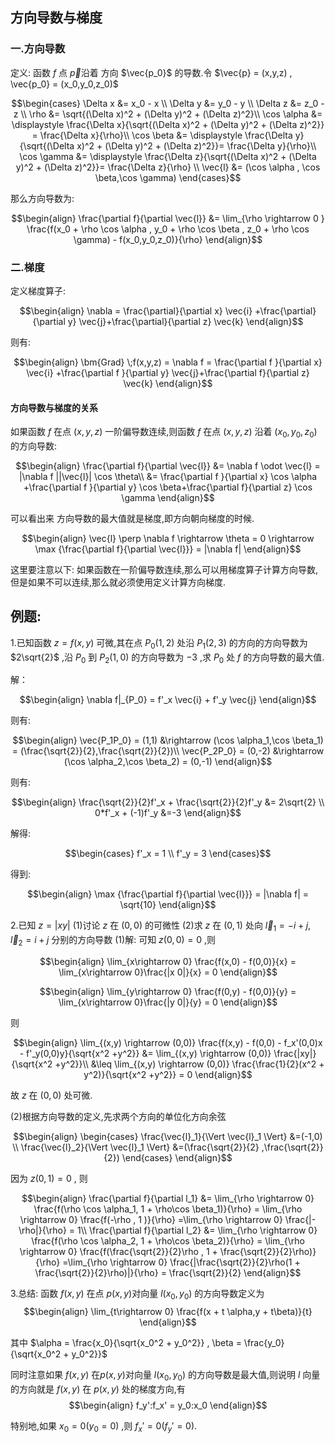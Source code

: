 ## 方向导数与梯度
### 一.方向导数
定义:
函数 $f$ 点 $\vec{p}$沿着 方向 $\vec{p_0}$ 的导数.令 $\vec{p} = (x,y,z) , \vec{p_0} = (x_0,y_0,z_0)$

$$\begin{cases}
    \Delta x &= x_0 - x \\
    \Delta y &= y_0 - y  \\
    \Delta z &= z_0 - z \\
    \rho &= \sqrt{(\Delta x)^2 + (\Delta y)^2 + (\Delta z)^2}\\
    \cos \alpha &= \displaystyle \frac{\Delta x}{\sqrt{(\Delta x)^2 + (\Delta y)^2 + (\Delta z)^2}} = \frac{\Delta x}{\rho}\\
    \cos \beta &= \displaystyle \frac{\Delta y}{\sqrt{(\Delta x)^2 + (\Delta y)^2 + (\Delta z)^2}}= \frac{\Delta y}{\rho}\\
    \cos \gamma &= \displaystyle \frac{\Delta z}{\sqrt{(\Delta x)^2 + (\Delta y)^2 + (\Delta z)^2}}= \frac{\Delta z}{\rho} \\
    \vec{l} &= (\cos \alpha , \cos \beta,\cos \gamma)
\end{cases}$$

那么方向导数为:

$$\begin{align}
    \frac{\partial f}{\partial \vec{l}} &= \lim_{\rho \rightarrow 0 } \frac{f(x_0 + \rho \cos \alpha , y_0 + \rho \cos \beta , z_0 + \rho \cos \gamma) - f(x_0,y_0,z_0)}{\rho}
\end{align}$$

### 二.梯度
定义梯度算子:

$$\begin{align}
    \nabla  = \frac{\partial}{\partial x} \vec{i} +\frac{\partial}{\partial y} \vec{j}+\frac{\partial}{\partial z} \vec{k}
\end{align}$$

则有:

$$\begin{align}
    \bm{Grad} \;f(x,y,z) = \nabla f = \frac{\partial f }{\partial x} \vec{i} +\frac{\partial f }{\partial y} \vec{j}+\frac{\partial f}{\partial z} \vec{k}
\end{align}$$

#### 方向导数与梯度的关系
如果函数 $f$ 在点 $(x,y,z)$ 一阶偏导数连续,则函数 $f$ 在点 $(x,y,z)$ 沿着 $(x_0,y_0,z_0)$ 的方向导数:

$$\begin{align}
    \frac{\partial f}{\partial \vec{l}} &= \nabla f \odot \vec{l}  =  |\nabla f ||\vec{l}| \cos \theta\\
    &=  \frac{\partial f }{\partial x} \cos \alpha +\frac{\partial f }{\partial y} \cos \beta+\frac{\partial f}{\partial z} \cos \gamma
\end{align}$$

可以看出来 方向导数的最大值就是梯度,即方向朝向梯度的时候.

$$\begin{align}
    \vec{l} \perp \nabla f \rightarrow \theta = 0 \rightarrow \max {\frac{\partial f}{\partial \vec{l}}} = |\nabla f|
\end{align}$$





这里要注意以下:
如果函数在一阶偏导数连续,那么可以用梯度算子计算方向导数,但是如果不可以连续,那么就必须使用定义计算方向梯度.



## 例题:
1.已知函数 $z = f(x,y)$ 可微,其在点 $P_0(1,2)$ 处沿 $P_1(2,3)$ 的方向的方向导数为 $2\sqrt{2}$ ,沿 $P_0$ 到 $P_2(1,0)$ 的方向导数为 $-3$ ,求 $P_0$ 处 $f$ 的方向导数的最大值.



解：

$$\begin{align}
    \nabla f|_{P_0} = f'_x \vec{i} + f'_y \vec{j}
\end{align}$$ 

则有:

$$\begin{align}
    \vec{P_1P_0} = (1,1) &\rightarrow (\cos \alpha_1,\cos \beta_1) = (\frac{\sqrt{2}}{2},\frac{\sqrt{2}}{2})\\
    \vec{P_2P_0} = (0,-2) &\rightarrow (\cos \alpha_2,\cos \beta_2) = (0,-1)
\end{align}$$

则有:

$$\begin{align}
    \frac{\sqrt{2}}{2}f'_x + \frac{\sqrt{2}}{2}f'_y &= 2\sqrt{2} \\
    0*f'_x + (-1)f'_y &=-3
\end{align}$$

解得:

$$\begin{cases}
    f'_x = 1 \\
    f'_y = 3
\end{cases}$$

得到:

$$\begin{align}
    \max {\frac{\partial f}{\partial \vec{l}}} = |\nabla f| = \sqrt{10}
\end{align}$$

2.已知 $z = |xy|$
(1)讨论 $z$ 在 $(0,0)$ 的可微性
(2)求 $z$ 在 $(0,1)$ 处向  $\vec{l}_1 = -i + j , \vec{l}_2 = i + j$ 分别的方向导数
(1)解:
可知 $z(0,0) = 0$ ,则

$$\begin{align}
    \lim_{x\rightarrow 0} \frac{f(x,0) - f(0,0)}{x} = \lim_{x\rightarrow 0}\frac{|x 0|}{x}  = 0
\end{align}$$


$$\begin{align}
    \lim_{y\rightarrow 0} \frac{f(0,y) - f(0,0)}{y} = \lim_{x\rightarrow 0}\frac{|y 0|}{y}  = 0
\end{align}$$

则

$$\begin{align}
    \lim_{(x,y) \rightarrow (0,0)} \frac{f(x,y) - f(0,0) - f_x'(0,0)x - f'_y(0,0)y}{\sqrt{x^2  +y^2}} &= \lim_{(x,y) \rightarrow (0,0)} \frac{|xy|}{\sqrt{x^2  +y^2}}\\
    &\leq \lim_{(x,y) \rightarrow (0,0)} \frac{\frac{1}{2}(x^2 + y^2)}{\sqrt{x^2  +y^2}}  = 0
\end{align}$$

故 $z$ 在 $(0,0)$ 处可微.

(2)根据方向导数的定义,先求两个方向的单位化方向余弦

$$\begin{align}
    \begin{cases}
        \frac{\vec{l}_1}{\Vert \vec{l}_1 \Vert} &=(-1,0) \\
        \frac{\vec{l}_2}{\Vert \vec{l}_1 \Vert} &=(\frac{\sqrt{2}}{2} ,\frac{\sqrt{2}}{2})
    \end{cases}
\end{align}$$

因为 $z(0,1) = 0$ , 则

$$\begin{align}
    \frac{\partial f}{\partial l_1} &= \lim_{\rho \rightarrow 0} \frac{f(\rho \cos \alpha_1, 1 + \rho\cos \beta_1)}{\rho} = \lim_{\rho \rightarrow 0} \frac{f(-\rho , 1 )}{\rho} =\lim_{\rho \rightarrow 0} \frac{|-\rho|}{\rho} = 1\\
    \frac{\partial f}{\partial l_2} &= \lim_{\rho \rightarrow 0} \frac{f(\rho \cos \alpha_2, 1 + \rho\cos \beta_2)}{\rho} = \lim_{\rho \rightarrow 0} \frac{f(\frac{\sqrt{2}}{2}\rho , 1 + \frac{\sqrt{2}}{2}\rho)}{\rho} =\lim_{\rho \rightarrow 0} \frac{|\frac{\sqrt{2}}{2}\rho(1 + \frac{\sqrt{2}}{2}\rho)|}{\rho} = \frac{\sqrt{2}}{2}
\end{align}$$

3.总结:
函数 $f(x,y)$ 在点 $p(x,y)$对向量 $l(x_0,y_0)$ 的方向导数定义为
$$\begin{align}
    \lim_{t\rightarrow 0} \frac{f(x + t \alpha,y + t\beta)}{t}
\end{align}$$

其中 $\alpha = \frac{x_0}{\sqrt{x_0^2 + y_0^2}} , \beta = \frac{y_0}{\sqrt{x_0^2 + y_0^2}}$

同时注意如果 $f(x,y)$ 在$p(x,y)$对向量 $l(x_0,y_0)$ 的方向导数是最大值,则说明 $l$ 向量的方向就是 $f(x,y)$ 在 $p(x,y)$ 处的梯度方向,有
$$\begin{align}
    f_y':f_x' = y_0:x_0
\end{align}$$

特别地,如果 $x_0 =0 (y_0 = 0)$ ,则 $f_x' = 0 (f_y' = 0)$.
